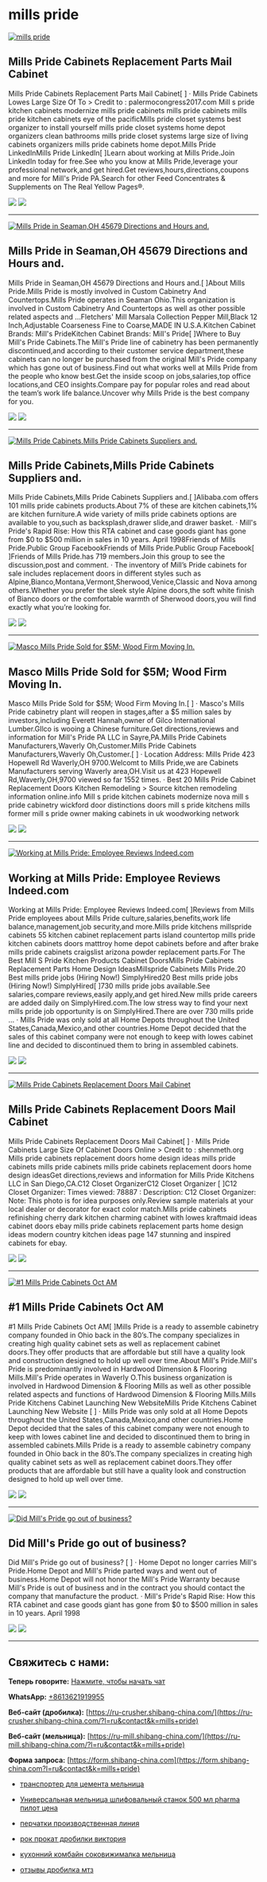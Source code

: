 # mills pride

<a href="https://swt.shibang-china.com/?l=ru&img&k=mills+pride" target="_blank">![mills pride](http://static.shibang-china.com/all-800x300/379.jpg)</a>

## Mills Pride Cabinets Replacement Parts Mail Cabinet
Mills Pride Cabinets Replacement Parts Mail Cabinet[ ]&nbsp;&#0183;&#32;Mills Pride Cabinets Lowes Large Size Of To &gt; Credit to : palermocongress2017.com Mill s pride kitchen cabinets modernize mills pride cabinets mills pride cabinets mills pride kitchen cabinets eye of the pacificMills pride closet systems best organizer to install yourself mills pride closet systems home depot organizers clean bathrooms mills pride closet systems large size of living cabinets organizers mills pride cabinets home depot.Mills Pride LinkedInMills Pride LinkedIn[ ]Learn about working at Mills Pride.Join LinkedIn today for free.See who you know at Mills Pride,leverage your professional network,and get hired.Get reviews,hours,directions,coupons and more for Mill's Pride PA.Search for other Feed Concentrates &amp; Supplements on The Real Yellow Pages&#174;.


<a href="https://whatsapp.shibangsoft.com/WhatsApp.php" target="_blank" title="WhatsApp">![](http://static.shibang-china.com/icon/whatsapp.png)</a> <a href="https://swt.shibang-china.com/?l=ru&icon&k=mills+pride" target="_blank">![](http://static.shibang-china.com/icon/chat-ru.png)</a>

---

<a href="https://swt.shibang-china.com/?l=ru&img&k=mills+pride" target="_blank">![Mills Pride in Seaman,OH 45679 Directions and Hours and.](http://static.shibang-china.com/all-800x300/79.jpg)</a>

## Mills Pride in Seaman,OH 45679 Directions and Hours and.
Mills Pride in Seaman,OH 45679 Directions and Hours and.[ ]About Mills Pride.Mills Pride is mostly involved in Custom Cabinetry And Countertops.Mills Pride operates in Seaman Ohio.This organization is involved in Custom Cabinetry And Countertops as well as other possible related aspects and …Fletchers' Mill Marsala Collection Pepper Mill,Black 12 Inch,Adjustable Coarseness Fine to Coarse,MADE IN U.S.A.Kitchen Cabinet Brands: Mill's PrideKitchen Cabinet Brands: Mill's Pride[ ]Where to Buy Mill's Pride Cabinets.The Mill's Pride line of cabinetry has been permanently discontinued,and according to their customer service department,these cabinets can no longer be purchased from the original Mill's Pride company which has gone out of business.Find out what works well at Mills Pride from the people who know best.Get the inside scoop on jobs,salaries,top office locations,and CEO insights.Compare pay for popular roles and read about the team’s work life balance.Uncover why Mills Pride is the best company for you.


<a href="https://whatsapp.shibangsoft.com/WhatsApp.php" target="_blank" title="WhatsApp">![](http://static.shibang-china.com/icon/whatsapp.png)</a> <a href="https://swt.shibang-china.com/?l=ru&icon&k=mills+pride" target="_blank">![](http://static.shibang-china.com/icon/chat-ru.png)</a>

---

<a href="https://swt.shibang-china.com/?l=ru&img&k=mills+pride" target="_blank">![Mills Pride Cabinets,Mills Pride Cabinets Suppliers and.](http://static.shibang-china.com/all-800x300/4.jpg)</a>

## Mills Pride Cabinets,Mills Pride Cabinets Suppliers and.
Mills Pride Cabinets,Mills Pride Cabinets Suppliers and.[ ]Alibaba.com offers 101 mills pride cabinets products.About 7% of these are kitchen cabinets,1% are kitchen furniture.A wide variety of mills pride cabinets options are available to you,such as backsplash,drawer slide,and drawer basket.&nbsp;&#0183;&#32;Mill's Pride's Rapid Rise: How this RTA cabinet and case goods giant has gone from $0 to $500 million in sales in 10 years. April 1998Friends of Mills Pride.Public Group FacebookFriends of Mills Pride.Public Group Facebook[ ]Friends of Mills Pride.has 719 members.Join this group to see the discussion,post and comment.&nbsp;&#0183;&#32;The inventory of Mill’s Pride cabinets for sale includes replacement doors in different styles such as Alpine,Bianco,Montana,Vermont,Sherwood,Venice,Classic and Nova among others.Whether you prefer the sleek style Alpine doors,the soft white finish of Bianco doors or the comfortable warmth of Sherwood doors,you will find exactly what you’re looking for.


<a href="https://whatsapp.shibangsoft.com/WhatsApp.php" target="_blank" title="WhatsApp">![](http://static.shibang-china.com/icon/whatsapp.png)</a> <a href="https://swt.shibang-china.com/?l=ru&icon&k=mills+pride" target="_blank">![](http://static.shibang-china.com/icon/chat-ru.png)</a>

---

<a href="https://swt.shibang-china.com/?l=ru&img&k=mills+pride" target="_blank">![Masco Mills Pride Sold for $5M; Wood Firm Moving In.](http://static.shibang-china.com/all-800x300/1099.jpg)</a>

## Masco Mills Pride Sold for $5M; Wood Firm Moving In.
Masco Mills Pride Sold for $5M; Wood Firm Moving In.[ ]&nbsp;&#0183;&#32;Masco's Mills Pride cabinetry plant will reopen in stages,after a $5 million sales by investors,including Everett Hannah,owner of Gilco International Lumber.GIlco is wooing a Chinese furniture.Get directions,reviews and information for Mill's Pride PA LLC in Sayre,PA.Mills Pride Cabinets Manufacturers,Waverly Oh,Customer.Mills Pride Cabinets Manufacturers,Waverly Oh,Customer.[ ]&nbsp;&#0183;&#32;Location Address: Mills Pride 423 Hopewell Rd Waverly,OH 9700.Welcomt to Mills Pride,we are Cabinets Manufacturers serving Waverly area,OH.Visit us at 423 Hopewell Rd,Waverly,OH,9700 viewed so far 1552 times.&nbsp;&#0183;&#32;Best 20 Mills Pride Cabinet Replacement Doors Kitchen Remodeling &gt; Source kitchen remodeling information online.info Mill s pride kitchen cabinets modernize nova mill s pride cabinetry wickford door distinctions doors mill s pride kitchens mills former mill s pride owner making cabinets in uk woodworking network


<a href="https://whatsapp.shibangsoft.com/WhatsApp.php" target="_blank" title="WhatsApp">![](http://static.shibang-china.com/icon/whatsapp.png)</a> <a href="https://swt.shibang-china.com/?l=ru&icon&k=mills+pride" target="_blank">![](http://static.shibang-china.com/icon/chat-ru.png)</a>

---

<a href="https://swt.shibang-china.com/?l=ru&img&k=mills+pride" target="_blank">![Working at Mills Pride: Employee Reviews Indeed.com](http://static.shibang-china.com/all-800x300/755.jpg)</a>

## Working at Mills Pride: Employee Reviews Indeed.com
Working at Mills Pride: Employee Reviews Indeed.com[ ]Reviews from Mills Pride employees about Mills Pride culture,salaries,benefits,work life balance,management,job security,and more.Mills pride kitchens millspride cabinets 55 kitchen cabinet replacement parts island countertop mills pride kitchen cabinets doors matttroy home depot cabinets before and after brake mills pride cabinets craigslist arizona powder replacement parts.For The Best Mill S Pride Kitchen Products Cabinet DoorsMills Pride Cabinets Replacement Parts Home Design IdeasMillspride Cabinets Mills Pride.20 Best mills pride jobs (Hiring Now!) SimplyHired20 Best mills pride jobs (Hiring Now!) SimplyHired[ ]730 mills pride jobs available.See salaries,compare reviews,easily apply,and get hired.New mills pride careers are added daily on SimplyHired.com.The low stress way to find your next mills pride job opportunity is on SimplyHired.There are over 730 mills pride …&nbsp;&#0183;&#32;Mills Pride was only sold at all Home Depots throughout the United States,Canada,Mexico,and other countries.Home Depot decided that the sales of this cabinet company were not enough to keep with lowes cabinet line and decided to discontinued them to bring in assembled cabinets.


<a href="https://whatsapp.shibangsoft.com/WhatsApp.php" target="_blank" title="WhatsApp">![](http://static.shibang-china.com/icon/whatsapp.png)</a> <a href="https://swt.shibang-china.com/?l=ru&icon&k=mills+pride" target="_blank">![](http://static.shibang-china.com/icon/chat-ru.png)</a>

---

<a href="https://swt.shibang-china.com/?l=ru&img&k=mills+pride" target="_blank">![Mills Pride Cabinets Replacement Doors Mail Cabinet](http://static.shibang-china.com/all-800x300/1268.jpg)</a>

## Mills Pride Cabinets Replacement Doors Mail Cabinet
Mills Pride Cabinets Replacement Doors Mail Cabinet[ ]&nbsp;&#0183;&#32;Mills Pride Cabinets Large Size Of Cabinet Doors Online &gt; Credit to : shenmeth.org Mills pride cabinets replacement doors home design ideas mills pride cabinets mills pride cabinets mills pride cabinets replacement doors home design ideasGet directions,reviews and information for Mills Pride Kitchens LLC in San Diego,CA.C12 Closet OrganizerC12 Closet Organizer [ ]C12 Closet Organizer: Times viewed: 78887 : Description: C12 Closet Organizer: Note: This photo is for idea purposes only.Review sample materials at your local dealer or decorator for exact color match.Mills pride cabinets refinishing cherry dark kitchen charming cabinet with lowes kraftmaid ideas cabinet doors ebay mills pride cabinets replacement parts home design ideas modern country kitchen ideas page 147 stunning and inspired cabinets for ebay.


<a href="https://whatsapp.shibangsoft.com/WhatsApp.php" target="_blank" title="WhatsApp">![](http://static.shibang-china.com/icon/whatsapp.png)</a> <a href="https://swt.shibang-china.com/?l=ru&icon&k=mills+pride" target="_blank">![](http://static.shibang-china.com/icon/chat-ru.png)</a>

---

<a href="https://swt.shibang-china.com/?l=ru&img&k=mills+pride" target="_blank">![#1 Mills Pride Cabinets Oct AM](http://static.shibang-china.com/all-800x300/1507.jpg)</a>

## #1 Mills Pride Cabinets Oct AM
#1 Mills Pride Cabinets Oct AM[ ]Mills Pride is a ready to assemble cabinetry company founded in Ohio back in the 80’s.The company specializes in creating high quality cabinet sets as well as replacement cabinet doors.They offer products that are affordable but still have a quality look and construction designed to hold up well over time.About Mill's Pride.Mill's Pride is predominantly involved in Hardwood Dimension &amp; Flooring Mills.Mill's Pride operates in Waverly O.This business organization is involved in Hardwood Dimension &amp; Flooring Mills as well as other possible related aspects and functions of Hardwood Dimension &amp; Flooring Mills.Mills Pride Kitchens Cabinet Launching New WebsiteMills Pride Kitchens Cabinet Launching New Website [ ]&nbsp;&#0183;&#32;Mills Pride was only sold at all Home Depots throughout the United States,Canada,Mexico,and other countries.Home Depot decided that the sales of this cabinet company were not enough to keep with lowes cabinet line and decided to discontinued them to bring in assembled cabinets.Mills Pride is a ready to assemble cabinetry company founded in Ohio back in the 80’s.The company specializes in creating high quality cabinet sets as well as replacement cabinet doors.They offer products that are affordable but still have a quality look and construction designed to hold up well over time.


<a href="https://whatsapp.shibangsoft.com/WhatsApp.php" target="_blank" title="WhatsApp">![](http://static.shibang-china.com/icon/whatsapp.png)</a> <a href="https://swt.shibang-china.com/?l=ru&icon&k=mills+pride" target="_blank">![](http://static.shibang-china.com/icon/chat-ru.png)</a>

---

<a href="https://swt.shibang-china.com/?l=ru&img&k=mills+pride" target="_blank">![Did Mill's Pride go out of business?](http://static.shibang-china.com/all-800x300/381.jpg)</a>

## Did Mill's Pride go out of business?
Did Mill's Pride go out of business? [ ]&nbsp;&#0183;&#32;Home Depot no longer carries Mill's Pride.Home Depot and Mill's Pride parted ways and went out of business.Home Depot will not honor the Mill's Pride Warranty because Mill's Pride is out of business and in the contract you should contact the company that manufacture the product.&nbsp;&#0183;&#32;Mill's Pride's Rapid Rise: How this RTA cabinet and case goods giant has gone from $0 to $500 million in sales in 10 years. April 1998

<a href="https://whatsapp.shibangsoft.com/WhatsApp.php" target="_blank" title="WhatsApp">![](http://static.shibang-china.com/icon/whatsapp.png)</a> <a href="https://swt.shibang-china.com/?l=ru&icon&k=mills+pride" target="_blank">![](http://static.shibang-china.com/icon/chat-ru.png)</a>

---
## Свяжитесь с нами:

**Теперь говорите:** [Нажмите, чтобы начать чат](https://swt.shibang-china.com?l=ru&contact&k=mills+pride)

**WhatsApp:**  [+8613621919955](https://whatsapp.shibangsoft.com/WhatsApp.php)

**Веб-сайт (дробилка):** [https://ru-crusher.shibang-china.com/](https://ru-crusher.shibang-china.com/?l=ru&contact&k=mills+pride)

**Веб-сайт (мельница):** [https://ru-mill.shibang-china.com/](https://ru-mill.shibang-china.com/?l=ru&contact&k=mills+pride)

**Форма запроса:** [https://form.shibang-china.com](https://form.shibang-china.com?l=ru&contact&k=mills+pride)

* [транспортер для цемента мельница](../109/%D1%82%D1%80%D0%B0%D0%BD%D1%81%D0%BF%D0%BE%D1%80%D1%82%D0%B5%D1%80%20%D0%B4%D0%BB%D1%8F%20%D1%86%D0%B5%D0%BC%D0%B5%D0%BD%D1%82%D0%B0%20%D0%BC%D0%B5%D0%BB%D1%8C%D0%BD%D0%B8%D1%86%D0%B0.md)

* [Универсальная мельница шлифовальный станок 500 мл pharma пилот цена](../113/%D0%A3%D0%BD%D0%B8%D0%B2%D0%B5%D1%80%D1%81%D0%B0%D0%BB%D1%8C%D0%BD%D0%B0%D1%8F%20%D0%BC%D0%B5%D0%BB%D1%8C%D0%BD%D0%B8%D1%86%D0%B0%20%D1%88%D0%BB%D0%B8%D1%84%D0%BE%D0%B2%D0%B0%D0%BB%D1%8C%D0%BD%D1%8B%D0%B9%20%D1%81%D1%82%D0%B0%D0%BD%D0%BE%D0%BA%20500%20%D0%BC%D0%BB%20pharma%20%D0%BF%D0%B8%D0%BB%D0%BE%D1%82%20%D1%86%D0%B5%D0%BD%D0%B0.md)

* [перчатки производственная линия](../108/%D0%BF%D0%B5%D1%80%D1%87%D0%B0%D1%82%D0%BA%D0%B8%20%D0%BF%D1%80%D0%BE%D0%B8%D0%B7%D0%B2%D0%BE%D0%B4%D1%81%D1%82%D0%B2%D0%B5%D0%BD%D0%BD%D0%B0%D1%8F%20%D0%BB%D0%B8%D0%BD%D0%B8%D1%8F.md)

* [рок прокат дробилки виктория](../109/%D1%80%D0%BE%D0%BA%20%D0%BF%D1%80%D0%BE%D0%BA%D0%B0%D1%82%20%D0%B4%D1%80%D0%BE%D0%B1%D0%B8%D0%BB%D0%BA%D0%B8%20%D0%B2%D0%B8%D0%BA%D1%82%D0%BE%D1%80%D0%B8%D1%8F.md)

* [кухонний комбайн соковижималка мельница](../107/%D0%BA%D1%83%D1%85%D0%BE%D0%BD%D0%BD%D0%B8%D0%B9%20%D0%BA%D0%BE%D0%BC%D0%B1%D0%B0%D0%B9%D0%BD%20%D1%81%D0%BE%D0%BA%D0%BE%D0%B2%D0%B8%D0%B6%D0%B8%D0%BC%D0%B0%D0%BB%D0%BA%D0%B0%20%D0%BC%D0%B5%D0%BB%D1%8C%D0%BD%D0%B8%D1%86%D0%B0.md)

* [отзывы дробилка мтз](../109/%D0%BE%D1%82%D0%B7%D1%8B%D0%B2%D1%8B%20%D0%B4%D1%80%D0%BE%D0%B1%D0%B8%D0%BB%D0%BA%D0%B0%20%D0%BC%D1%82%D0%B7.md)